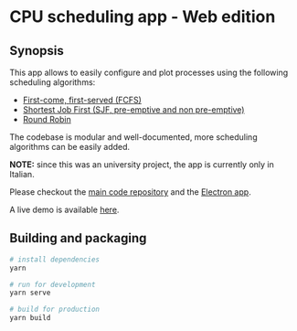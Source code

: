 # CPU scheduling app - Web edition

## Synopsis

This app allows to easily configure and plot processes using the following scheduling algorithms:

- [First-come, first-served (FCFS)](https://en.wikipedia.org/wiki/FIFO_\(computing_and_electronics\))
- [Shortest Job First (SJF, pre-emptive and non pre-emptive)](https://en.wikipedia.org/wiki/Shortest_job_next)
- [Round Robin](https://en.wikipedia.org/wiki/Round-robin_scheduling)

The codebase is modular and well-documented, more scheduling algorithms can be easily added.

**NOTE:** since this was an university project, the app is currently only in Italian.

Please checkout the [main code repository](https://github.com/Robertof/cpu-scheduling-src) and the
[Electron app](https://github.com/Robertof/cpu-scheduling-electron).

A live demo is available [here](https://robertof.ovh/cpu-scheduling/).

## Building and packaging

``` bash
# install dependencies
yarn

# run for development
yarn serve

# build for production
yarn build
```
